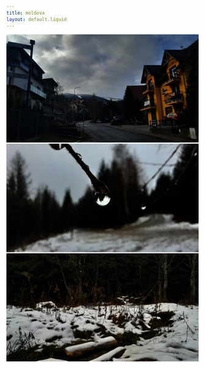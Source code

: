 ```yaml
---
title: moldova
layout: default.liquid
---
```


![Karpacz Town](../media/karpaczTown.jpg)
![Branch Water Drop](../media/invertedDrop.jpg)
![Snow Woods](../media/snowWoods.jpg)

